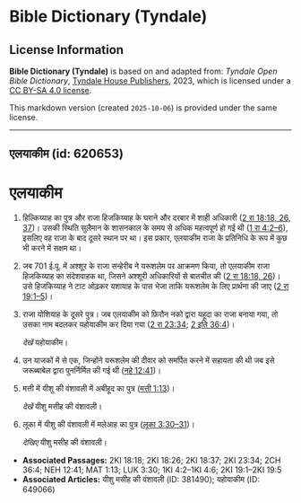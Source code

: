 # Bible Dictionary (Tyndale)

## License Information

**Bible Dictionary (Tyndale)** is based on and adapted from: _Tyndale Open Bible Dictionary_, [Tyndale House Publishers](https://tyndaleopenresources.com/), 2023, which is licensed under a [CC BY-SA 4.0 license](https://creativecommons.org/licenses/by-sa/4.0/legalcode.en).

This markdown version (created `2025-10-06`) is provided under the same license.



--------------------------------

## एलयाकीम (id: 620653)

एलयाकीम
=======

1. हिल्किय्याह का पुत्र और राजा हिजकिय्याह के घराने और दरबार में शाही अधिकारी ([2 रा 18:18, 26, 37](https://ref.ly/2Kgs18:18,2Kgs18:26,2Kgs18:37))। उसकी स्थिति सुलैमान के शासनकाल के समय से अधिक महत्वपूर्ण हो गई थी ([1 रा 4:2–6](https://ref.ly/1Kgs4:2-1Kgs4:6)), इसलिए वह राजा के बाद दूसरे स्थान पर था। इस प्रकार, एलयाकीम राजा के प्रतिनिधि के रूप में कुछ भी करने में सक्षम था।
2. जब 701 ई.पू. में अश्शूर के राजा सन्हेरीब ने यरूशलेम पर आक्रमण किया, तो एलयाकीम राजा हिजकिय्याह का संदेशवाहक था, जिसने अश्शूरी अधिकारियों से बातचीत की ([2 रा 18:18, 26](https://ref.ly/2Kgs18:18,2Kgs18:26))। उसे हिजकिय्याह ने टाट ओढ़कर यशायाह के पास भेजा ताकि यरूशलेम के लिए प्रार्थना की जाए ([2 रा 19:1–5](https://ref.ly/2Kgs19:1-2Kgs19:5))।
3. राजा योशियाह के दूसरे पुत्र। जब एलयाकीम को फ़िरौन नको द्वारा यहूदा का राजा बनाया गया, तो उसका नाम बदलकर यहोयाकीम कर दिया गया ([2 रा 23:34](https://ref.ly/2Kgs23:34); [2 इति 36:4](https://ref.ly/2Chr36:4))।

    *देखें* यहोयाकीम।

4. उन याजकों में से एक, जिन्होंने यरूशलेम की दीवार को समर्पित करने में सहायता की थी जब इसे जरूब्बाबेल द्वारा पुनर्निर्मित की गई थी ([नहे 12:41](https://ref.ly/Neh12:41))।
5. मत्ती में यीशु की वंशावली में अबीहूद का पुत्र ([मत्ती 1:13](https://ref.ly/Matt1:13))।

    *देखें* यीशु मसीह की वंशावली।

6. लूका में यीशु की वंशावली में मलेआह का पुत्र ([लूका 3:30–31](https://ref.ly/Luke3:30))।

    *देखिए* यीशु मसीह की वंशावली।

* **Associated Passages:** 2KI 18:18; 2KI 18:26; 2KI 18:37; 2KI 23:34; 2CH 36:4; NEH 12:41; MAT 1:13; LUK 3:30; 1KI 4:2–1KI 4:6; 2KI 19:1–2KI 19:5
* **Associated Articles:** यीशु मसीह की वंशावली (ID: 381490); यहोयाकीम (ID: 649066)

